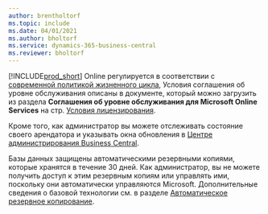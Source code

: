 ```yaml
---
author: brentholtorf
ms.topic: include
ms.date: 04/01/2021
ms.author: bholtorf
ms.service: dynamics-365-business-central
ms.reviewer: bholtorf
---
```

[!INCLUDE[prod_short](prod_short.md)] Online регулируется в соответствии с [современной политикой жизненного цикла](https://support.microsoft.com/help/30881/modern-lifecycle-policy), Условия соглашения об уровне обслуживания описаны в документе, который можно загрузить из раздела **Соглашения об уровне обслуживания для Microsoft Online Services** на стр. [Условия лицензирования](https://www.microsoft.com/licensing/product-licensing/products).  

Кроме того, как администратор вы можете отслеживать состояние своего арендатора и указывать окна обновления в [Центре администрирования Business Central](/dynamics365/business-central/dev-itpro/administration/tenant-admin-center).  

Базы данных защищены автоматическими резервными копиями, которые хранятся в течение 30 дней. Как администратор, вы не можете получить доступ к этим резервным копиям или управлять ими, поскольку они автоматически управляются Microsoft. Дополнительные сведения о базовой технологии см. в разделе [Автоматическое резервное копирование](/azure/sql-database/sql-database-automated-backups).  
